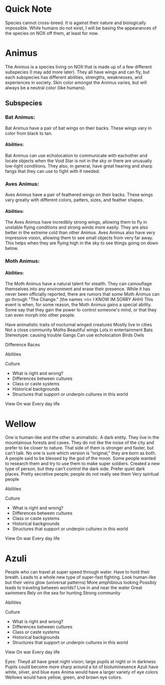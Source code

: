 # Quick Note
Species cannot cross-breed. It is against their nature and biologically impossible. While humans do not exist, I will be basing the appearances of the species on NOX off them, at least for now.

# Animus
The Animus is a species living on NOX that is made up of a few different subspecies (I may add more later). They all have wings and can fly, but each subspecies has different abilities, strengths, weaknesses, and experiences in society. Skin color amongst the Animus varies, but will always be a neutral color (like humans).

## Subspecies

### Bat Animus:
Bat Animus have a pair of bat wings on their backs. These wings vary in color from black to tan. 

#### Abilities:
Bat Animus can use echolocation to communicate with eachother and locate objects when the Void Star is not in the sky or there are unusually low-light conditions. They also, in general, have great hearing and sharp fangs that they can use to fight with if needed. 


### Aves Animus: 
Aves Animus have a pair of feathered wings on their backs. These wings vary greatly with different colors, patters, sizes, and feather shapes. 

#### Abilities:
The Aves Animus have incredibly strong wings, allowing them to fly in unstable flying conditions and strong winds more easily. They are also better in the extreme cold than other Animus. Aves Animus also have very impressive vision, allowing them to see small objects from very far away. This helps when they are flying high in the sky to see things going on down below. 


### Moth Animus:

#### Abilities:
The Moth Animus have a natural talent for stealth. They can camouflage themselves into any environment and erase their presence. While it has never been officially reported, there are rumors that some Moth Animus can go through "The Change." (the names >n< I KNOW IM SORRY AHH) This event is when, for some reason, the Moth Animus gains a special ability. Some say that they gain the power to control someone's mind, or that they can even morph into other people. 


Have animalistic traits of nocturnal winged creatures
Mostly live in cities
Not a close community
Moths
Beautiful wings
Lots in entertainment 
Bats
Stereotype: causing trouble 
Gangs
Can use echolocation 
Birds
Owls

Difference Races



Abilities 

Culture
- What is right and wrong?
- Differences between cultures
- Class or caste systems
- Historical backgrounds
- Structures that support or underpin cultures in this world

View On war
Every day life



# Wellow
One is human-like and the other is animalistic. A dark entity. 
They live in the mountainous forests and caves.
They do not like the noise of the city and prefer to be closer to nature.
That side of them is stronger and faster, but can’t talk. 
No one is sure which version is “original,” they are born as both. 
A people said to be blessed by the god of the moon.
Some people wanted to research them and try to use them to make super soldiers. Created a new type of person, but they can’t control the dark side. 
Prefer quiet dark places.
Pretty secretive people; people do not really see them
Very spiritual people

Abilities 

Culture
- What is right and wrong?
- Differences between cultures
- Class or caste systems
- Historical backgrounds
- Structures that support or underpin cultures in this world

View On war
Every day life


# Azuli
People who can travel at super speed through water. 
Have to hold their breath. 
Leads to a whole new type of super-fast fighting. 
Look human-like but their veins glow (universal patterns)
More amphibious looking
Possibly leads to traveling between worlds?
Live in and near the water
Great swimmers
Rely on the sea for hunting
Strong community 

Abilities

Culture
- What is right and wrong?
- Differences between cultures
- Class or caste systems
- Historical backgrounds
- Structures that support or underpin cultures in this world

View On war
Every day life


Eyes:
Theyd all have great night vision; large pupils at night or in darkness
Pupils could become more sharp around a lot of bioluminesence 
Azuli have white, silver, and blue eyes
Anima would have a larger variety of eye colors
Wellows would have yellow, green, and brown eye colors.

